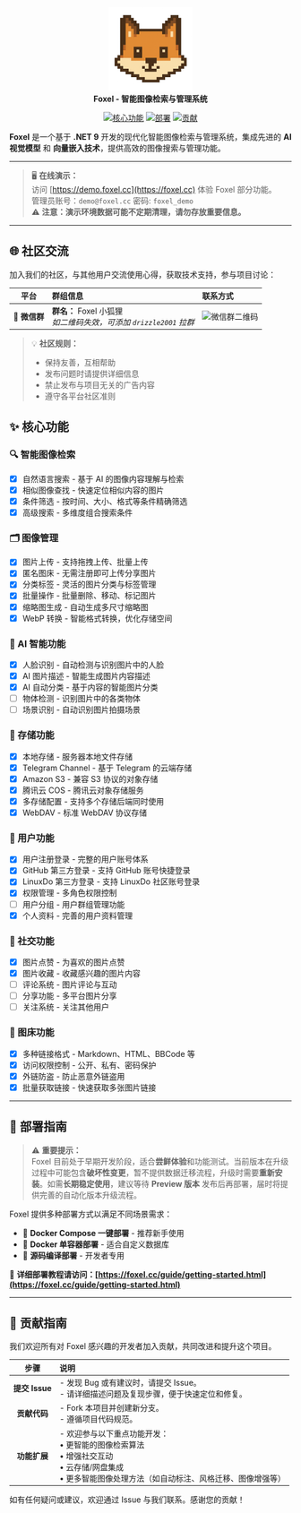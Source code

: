 <p align="center">
    <img src="Web/public/logo.png" alt="Foxel Logo" width="150"><br>
    <strong>Foxel - 智能图像检索与管理系统</strong>
</p>
<p align="center">
    <a href="#-核心功能"><img src="https://img.shields.io/badge/功能-Features-blue?style=for-the-badge" alt="核心功能"></a>
    <a href="#-部署指南"><img src="https://img.shields.io/badge/部署-Deploy-orange?style=for-the-badge" alt="部署"></a>
    <a href="#-贡献指南"><img src="https://img.shields.io/badge/贡献-Contribute-brightgreen?style=for-the-badge" alt="贡献"></a>
    
</p>

<p>
    <strong>Foxel</strong> 是一个基于 <strong>.NET 9</strong> 开发的现代化智能图像检索与管理系统，集成先进的 <strong>AI 视觉模型</strong> 和 <strong>向量嵌入技术</strong>，提供高效的图像搜索与管理功能。
</p>

---

> 🖥️ **在线演示：**  
> 访问 [https://demo.foxel.cc](https://foxel.cc) 体验 Foxel 部分功能。  
> 管理员账号：`demo@foxel.cc` 密码: `foxel_demo`  
> ⚠️ **注意：演示环境数据可能不定期清理，请勿存放重要信息。**

---

## 🌐 社区交流

加入我们的社区，与其他用户交流使用心得，获取技术支持，参与项目讨论：

|     平台     | 群组信息                                                | 联系方式                                                                     |
|:----------:|:----------------------------------------------------|:-------------------------------------------------------------------------|
| 📱 **微信群** | **群名：** Foxel 小狐狸 <br>*如二维码失效，可添加 `drizzle2001` 拉群* | <img src="https://foxel.cc/Uploads/wechat.png" alt="微信群二维码" width="100"> |

> 💡 **社区规则：**
> - 保持友善，互相帮助
> - 发布问题时请提供详细信息
> - 禁止发布与项目无关的广告内容
> - 遵守各平台社区准则

## ✨ 核心功能

### 🔍 智能图像检索
- [x] 自然语言搜索 - 基于 AI 的图像内容理解与检索
- [x] 相似图像查找 - 快速定位相似内容的图片
- [x] 条件筛选 - 按时间、大小、格式等条件精确筛选
- [x] 高级搜索 - 多维度组合搜索条件

### 🗂️ 图像管理
- [x] 图片上传 - 支持拖拽上传、批量上传
- [x] 匿名图床 - 无需注册即可上传分享图片
- [x] 分类标签 - 灵活的图片分类与标签管理
- [x] 批量操作 - 批量删除、移动、标记图片
- [x] 缩略图生成 - 自动生成多尺寸缩略图
- [x] WebP 转换 - 智能格式转换，优化存储空间

### 🤖 AI 智能功能
- [x] 人脸识别 - 自动检测与识别图片中的人脸
- [x] AI 图片描述 - 智能生成图片内容描述
- [x] AI 自动分类 - 基于内容的智能图片分类
- [ ] 物体检测 - 识别图片中的各类物体
- [ ] 场景识别 - 自动识别图片拍摄场景

### 💾 存储功能
- [x] 本地存储 - 服务器本地文件存储
- [x] Telegram Channel - 基于 Telegram 的云端存储
- [x] Amazon S3 - 兼容 S3 协议的对象存储
- [x] 腾讯云 COS - 腾讯云对象存储服务
- [x] 多存储配置 - 支持多个存储后端同时使用
- [x] WebDAV - 标准 WebDAV 协议存储

### 👥 用户功能
- [x] 用户注册登录 - 完整的用户账号体系
- [x] GitHub 第三方登录 - 支持 GitHub 账号快捷登录
- [x] LinuxDo 第三方登录 - 支持 LinuxDo 社区账号登录
- [x] 权限管理 - 多角色权限控制
- [ ] 用户分组 - 用户群组管理功能
- [x] 个人资料 - 完善的用户资料管理

### 💬 社交功能
- [x] 图片点赞 - 为喜欢的图片点赞
- [x] 图片收藏 - 收藏感兴趣的图片内容
- [ ] 评论系统 - 图片评论与互动
- [ ] 分享功能 - 多平台图片分享
- [ ] 关注系统 - 关注其他用户

### 🔗 图床功能
- [x] 多种链接格式 - Markdown、HTML、BBCode 等
- [x] 访问权限控制 - 公开、私有、密码保护
- [x] 外链防盗 - 防止恶意外链盗用
- [x] 批量获取链接 - 快速获取多张图片链接

---

## 🚀 部署指南

> ⚠️ **重要提示：**  
> Foxel 目前处于早期开发阶段，适合**尝鲜体验**和功能测试。当前版本在升级过程中可能包含**破坏性变更**，暂不提供数据迁移流程，升级时需要**重新安装**。如需**长期稳定使用**，建议等待 **Preview 版本** 发布后再部署，届时将提供完善的自动化版本升级流程。

Foxel 提供多种部署方式以满足不同场景需求：

- 🐳 **Docker Compose 一键部署** - 推荐新手使用
- 🐋 **Docker 单容器部署** - 适合自定义数据库
- 🔧 **源码编译部署** - 开发者专用

📖 **详细部署教程请访问：[https://foxel.cc/guide/getting-started.html](https://foxel.cc/guide/getting-started.html)**

---

## 🤝 贡献指南

我们欢迎所有对 Foxel 感兴趣的开发者加入贡献，共同改进和提升这个项目。

|      步骤      | 说明                                                                                          |
|:------------:|:--------------------------------------------------------------------------------------------|
| **提交 Issue** | - 发现 Bug 或有建议时，请提交 Issue。<br>- 请详细描述问题及复现步骤，便于快速定位和修复。                                      |
|   **贡献代码**   | - Fork 本项目并创建新分支。<br>- 遵循项目代码规范。                                                            |
|   **功能扩展**   | - 欢迎参与以下重点功能开发：<br>• 更智能的图像检索算法<br>• 增强社交互动<br>• 云存储/网盘集成<br>• 更多智能图像处理方法（如自动标注、风格迁移、图像增强等） |

如有任何疑问或建议，欢迎通过 Issue 与我们联系。感谢您的贡献！